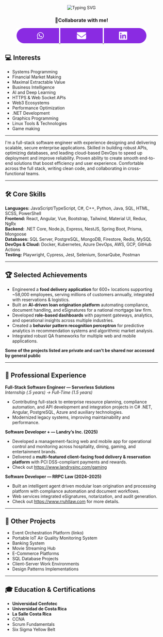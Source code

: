 <div align="center">

<img src="https://readme-typing-svg.demolab.com?font=Fira+Code&size=32&duration=3000&pause=200&color=00FF00&center=true&vCenter=true&width=600&lines=Nova+Stack+Dev" alt="Typing SVG" />


<p align="center" style="margin:0; padding:0;">
  <h3>👤Collaborate with me!</h3>
  <a href="https://wa.me/50672049343" target="_blank" rel="noopener noreferrer">
    <img src="https://raw.githubusercontent.com/NovaStackDev/NovaStackDev/main/whatsapp.svg" width="140" height="50" alt="WhatsApp"/>
  </a><!--
  --><a href="mailto:dfiattv@ucenfotec.ac.cr" target="_blank" rel="noopener noreferrer">
    <img src="https://raw.githubusercontent.com/NovaStackDev/NovaStackDev/main/email.svg" width="140" height="50" alt="Email"/>
  </a><!--
  --><a href="https://linkedin.com/in/diego-fiatt" target="_blank" rel="noopener noreferrer">
    <img src="https://raw.githubusercontent.com/NovaStackDev/NovaStackDev/main/linkedIn.svg" width="140" height="50" alt="LinkedIn"/>
  </a>
</p>




</div>


## 💻 Interests
- Systems Programming
- Financial Market Making
- Maximal Extractable Value
- Business Intelligence
- AI and Deep Learning
- HTTPS & Web Socket APIs
- Web3 Ecosystems
- Performance Optimization
- .NET Development
- Graphics Programming
- Linux Tools & Technologies
- Game making

---

I'm a full-stack software engineer with experience designing and delivering scalable, secure enterprise applications. Skilled in building robust APIs, optimizing databases, and leading cloud-based DevOps to speed up deployment and improve reliability. Proven ability to create smooth end-to-end solutions that boost efficiency and user experience. Comfortable across the full stack, writing clean code, and collaborating in cross-functional teams.

---

## 🛠 Core Skills
**Languages:** JavaScript/TypeScript, C#, C++, Python, Java, SQL, HTML, SCSS, PowerShell  
**Frontend:** React, Angular, Vue, Bootstrap, Tailwind, Material UI, Redux, NgRx  
**Backend:** .NET Core, Node.js, Express, NestJS, Spring Boot, Prisma, Mongoose  
**Databases:** SQL Server, PostgreSQL, MongoDB, Firestore, Redis, MySQL  
**DevOps & Cloud:** Docker, Kubernetes, Azure DevOps, AWS, GCP, GitHub Actions  
**Testing:** Playwright, Cypress, Jest, Selenium, SonarQube, Postman  

---

## 🏆 Selected Achievements
- Engineered a **food delivery application** for 600+ locations supporting ~58,000 employees, serving millions of customers annually, integrated with reservations & logistics.  
- Built an **AI-driven loan origination platform** automating compliance, document handling, and eSignatures for a national mortgage law firm.  
- Developed **role-based dashboards** with payment gateways, analytics, and operational insights across multiple industries.  
- Created a **behavior pattern recognition perceptron** for predictive analytics in recommendation systems and algorithmic market analysis.  
- Integrated robust QA frameworks for multiple web and mobile applications.

**Some of the projects listed are private and can't be shared nor accessed by general public**

---

## 💼 Professional Experience
**Full-Stack Software Engineer — Serverless Solutions**  
_Internship (.5  years) → Full-Time (1.5 years)_  
- Contributing full-stack to enterprise resource planning, compliance automation, and API development and integration projects in C# .NET, Angular, PostgreSQL, Azure and auxiliary technologies.  
- Modernized legacy systems, improving maintainability and performance.

**Software Developer + — Landry’s Inc. (2025)**  
- Developed a management-facing web and mobile app for operational control and monitoring across hospitality, dining, gaming, and entertainment brands.  
- Delivered a **multi-featured client-facing food delivery & reservation platform** with PCI DSS-compliant payments and rewards.
- Check out <a> https://www.landrysinc.com/gaming </a>


**Software Developer — RRPC Law (2024–2025)**  
- Built an intelligent agent driven modular loan origination and processing platform with compliance automation and document workflows.  
- Web services integrated eSignatures, notarization, and audit generation.
- Check out <a> https://www.rruhllaw.com </a> for more details.

---

## 📂 Other Projects
- Event Orchestration Platform (linko) 
- Portable IoT Air Quality Monitoring System 
- Banking System  
- Movie Streaming Hub  
- E-Commerce Platforms  
- SQL Database Projects  
- Client-Server Work Environments  
- Design Patterns Implementations  

---

## 🎓 Education & Certifications
- **Universidad Cenfotec**
- **Universidad de Costa Rica**
- **La Salle Costa Rica**
- CCNA  
- Scrum Fundamentals  
- Six Sigma Yellow Belt
